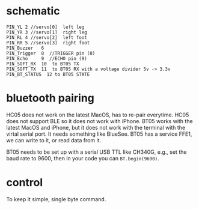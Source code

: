 # schematic

```
PIN_YL 2 //servo[0]  left leg
PIN_YR 3 //servo[1]  right leg
PIN_RL 4 //servo[2]  left foot
PIN_RR 5 //servo[3]  right foot
PIN_Buzzer   6
PIN_Trigger  8  //TRIGGER pin (8)
PIN_Echo     9  //ECHO pin (9)
PIN_SOFT_RX  10  to BT05 TX
PIN_SOFT_TX  11  to BT05 RX with a voltage divider 5v -> 3.3v
PIN_BT_STATUS  12 to BT05 STATE

```


# bluetooth pairing
HC05 does not work on the latest MacOS, has to re-pair everytime.
HC05 does not support BLE so it does not work with iPhone.
BT05 works with the latest MacOS and iPhone, but it does not work with the terminal with the virtal serial port. It needs something like BlueSee.
BT05 has a service FFE1, we can write to it, or read data from it.

BT05 needs to be set up with a serial USB TTL like CH340G, e.g., set the baud rate to 9600, then in your code you can `BT.begin(9600)`.

# control
To keep it simple, single byte command.

